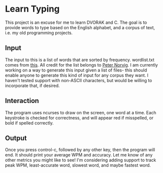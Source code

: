 # Learn Typing
This project is an excuse for me to learn DVORAK and C. The goal is to provide words to type based on the English alphabet, and a corpus of text, i.e. my old programming projects.

## Input
The input to this is a list of words that are sorted by frequency. wordlist.txt comes from [this](https://norvig.com/ngrams/count_1w.txt). All credit for the list belongs to [Peter Norvig](http://norvig.com/). I am currently working on a way to generate this input given a list of files- this should enable anyone to generate this kind of input for any corpus they want. I haven't tested support with non-ASCII characters, but would be willing to incorporate that, if desired.

## Interaction
The program uses ncurses to draw on the screen, one word at a time. Each keystroke is checked for correctness, and will appear red if misspelled, or bold if spelled correctly.

## Output
Once you press control-c, followed by any other key, then the program will end. It should print your average WPM and accuracy. Let me know of any other metrics you might like to see! I'm considering adding support to track peak WPM, least-accurate word, slowest word, and maybe fastest word.
